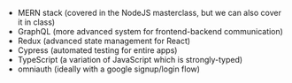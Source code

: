 - MERN stack (covered in the NodeJS masterclass, but we can also cover it in class)
- GraphQL (more advanced system for frontend-backend communication)
- Redux (advanced state management for React)
- Cypress (automated testing for entire apps)
- TypeScript (a variation of JavaScript which is strongly-typed)
- omniauth (ideally with a google signup/login flow)

